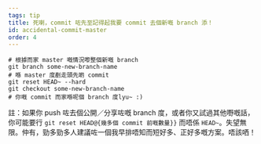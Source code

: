 ```yaml
---
tags: tip
title: 死喇，commit 咗先至記得起我要 commit 去個新嘅 branch 添！
id: accidental-commit-master
order: 4
---
```


```git
# 根據而家 master 嘅情況嚟整個新嘅 branch
git branch some-new-branch-name
# 喺 master 度剷走頭先啲 commit
git reset HEAD~ --hard
git checkout some-new-branch-name
# 你嘅 commit 而家喺呢個 branch 度lyu~ :)
```

註：如果你 push 咗去個公開／分享咗嘅 branch 度，或者你又試過其他嘢嘅話，你可能要行 `git reset HEAD@{幾多個 commit 前嘅數量}}` 而唔係 `HEAD~`。失望無限。仲有，勁多勁多人建議咗一個我早排唔知而短好多、正好多嘅方案。唔該哂！
